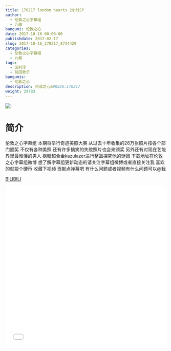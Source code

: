```yaml
---
title: 170217 london hearts 2小时SP
author: 
  - 伦敦之心字幕组
  - 九條
bangumi: 伦敦之心
date: 2017-10-16 00:00:00
publishdate: 2017-02-17
slug: 2017-10-16_170217_8724429
categories: 
  - 伦敦之心字幕组
  - 九條
tags: 
  - 田村淳
  - 前田敦子
bangumis: 
  - 伦敦之心
description: 伦敦之心&#8226;170217
weight: 29783
---
```


![](https://i.imgur.com/72lKndW.jpg)

# 简介  
伦敦之心字幕组 本期将举行奇迹美照大赛 从过去十年收集的26万张照片按各个部门颁奖 不仅有各种美照 还有许多搞笑的失败照片也会来颁奖  另外还有对现在艺能界里最难懂的男人 枫糖超合金kazulazer进行整蛊探究他的谜团  下载地址在伦敦之心字幕组微博 想了解字幕组更新动态的请关注字幕组微博或者直接关注我 喜欢的就投个硬币 收藏下视频 贡献点弹幕吧
有什么问题或者视频有什么问题可以@我

  [BILIBILI](https://www.bilibili.com/video/av8724429/)


<div class="vcontainer">  <iframe class='video' src="//www.bilibili.com/blackboard/player.html?aid=8724429" width="100%" height="500" frameborder="0" allowfullscreen="allowfullscreen"></iframe></div>
